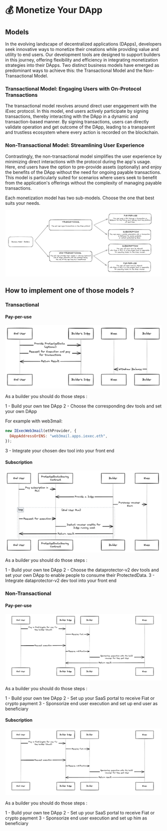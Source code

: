# 💰 Monetize Your DApp

## Models

In the evolving landscape of decentralized applications (DApps), developers seek innovative ways to monetize their creations while providing value and utility to end users. Our development tools are designed to support builders in this journey, offering flexibility and efficiency in integrating monetization strategies into their DApps. Two distinct business models have emerged as predominant ways to achieve this: the Transactional Model and the Non-Transactional Model.

### Transactional Model: Engaging Users with On-Protocol Transactions

The transactional model revolves around direct user engagement with the iExec protocol. In this model, end users actively participate by signing transactions, thereby interacting with the DApp in a dynamic and transaction-based manner. By signing transactions, users can directly validate operation and get outcome of the DApp, leading to a transparent and trustless ecosystem where every action is recorded on the blockchain.

### Non-Transactional Model: Streamlining User Experience

Contrastingly, the non-transactional model simplifies the user experience by minimizing direct interactions with the protocol during the app's usage. Here, end users have the option to pre-provide assets (optionally) and enjoy the benefits of the DApp without the need for ongoing payable transactions. This model is particularly suited for scenarios where users seek to benefit from the application's offerings without the complexity of managing payable transactions.

Each monetization model has two sub-models. Choose the one that best suits your needs.

![Monetization Schema](./assets/monetization-model.png)

## How to implement one of those models ?

### Transactional

#### Pay-per-use

![Transactional Pay-per-use](./assets/transactional-pay-per-use.png)

As a builder you should do those steps :

1 - Build your own tee DApp
2 - Choose the corresponding dev tools and set your own DApp

For example with web3mail:

```js
new IExecWeb3mail(ethProvider, {
  DAppAddressOrENS: "web3mail.apps.iexec.eth",
});
```

3 - Integrate your chosen dev tool into your front end

#### Subscription

![Transactional Pay-per-use](./assets/transactional-subscrption.png)

As a builder you should do those steps :

1 - Build your own tee DApp
2 - Choose the dataprotector-v2 dev tools and set your own DApp to enable people to consume their ProtectedData.
3 - Integrate dataprotector-v2 dev tool into your front end

### Non-Transactional

#### Pay-per-use

![Non-Transactional Pay-per-use](./assets/non-transactional-pay-per-use.png)

As a builder you should do those steps :

1 - Build your own tee DApp
2 - Set up your SaaS portal to receive Fiat or crypto payment
3 - Sponsorize end user execution and set up end user as beneficiary

#### Subscription

![Non-Transactional Subscription](./assets/non-transactional-pay-per-use.png)

As a builder you should do those steps :

1 - Build your own tee DApp
2 - Set up your SaaS portal to receive Fiat or crypto payment
3 - Sponsorize end user execution and set up him as beneficiary
